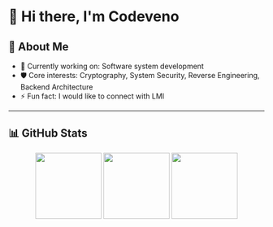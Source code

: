# 👋 Hi there, I'm Codeveno

## 🔐 About Me
- 🔭 Currently working on: Software system development  
- 🛡️ Core interests: Cryptography, System Security, Reverse Engineering, Backend Architecture  
- ⚡ Fun fact: I would like to connect with LMI

---

## 📊 GitHub Stats

<p align="center">
  <img src="https://streak-stats.demolab.com?user=codeveno&theme=radical&border_radius=8" height="130" />
  <img src="https://github-readme-stats.vercel.app/api?username=codeveno&show_icons=true&theme=radical&hide_title=true&hide_border=true" height="130" />
  <img src="https://github-readme-stats.vercel.app/api/top-langs/?username=codeveno&layout=compact&theme=radical&hide_border=true" height="130" />
</p>

